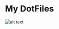 # My DotFiles
![alt text](https://github.com/jglovier/dotfiles-logo/blob/master/dotfiles-logo.png "Dot Files")
